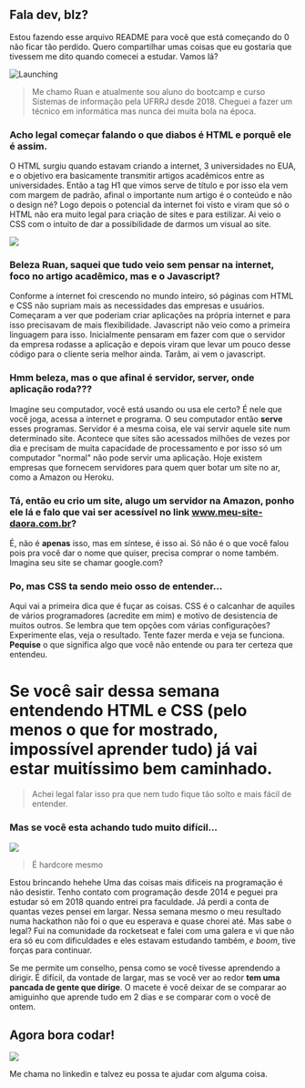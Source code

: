 ## Fala dev, blz?

Estou fazendo esse arquivo README para você que está começando do 0 não ficar tão perdido. Quero compartilhar umas coisas que eu gostaria que tivessem me dito quando comecei a estudar. Vamos lá?

![Launching](https://media.giphy.com/media/tXLpxypfSXvUc/giphy.gif)

> Me chamo Ruan e atualmente sou aluno do bootcamp e curso Sistemas de informação pela UFRRJ desde 2018. Cheguei a fazer um técnico em informática mas nunca dei muita bola na época.

### Acho legal começar falando o que diabos é HTML e porquê ele é assim.

O HTML surgiu quando estavam criando a internet, 3 universidades no EUA, e o objetivo era basicamente transmitir artigos acadêmicos entre as universidades. Então a tag H1 que vimos serve de título e por isso ela vem com margem de padrão, afinal o importante num artigo é o conteúdo e não o design né?
Logo depois o potencial da internet foi visto e viram que só o HTML não era muito legal para criação de sites e para estilizar. Ai veio o CSS com o intuito de dar a possibilidade de darmos um visual ao site.

![](https://media.giphy.com/media/xT0xeJpnrWC4XWblEk/giphy.gif)

### Beleza Ruan, saquei que tudo veio sem pensar na internet, foco no artigo acadêmico, mas e o Javascript?

Conforme a internet foi crescendo no mundo inteiro, só páginas com HTML e CSS não supriam mais as necessidades das empresas e usuários. Começaram a ver que poderiam criar aplicações na própria internet e para isso precisavam de mais flexibilidade.
Javascript não veio como a primeira linguagem para isso. Inicialmente pensaram em fazer com que o servidor da empresa rodasse a aplicação e depois viram que levar um pouco desse código para o cliente seria melhor ainda. Tarãm, ai vem o javascript.

### Hmm beleza, mas o que afinal é servidor, server, onde aplicação roda???

Imagine seu computador, você está usando ou usa ele certo? É nele que você joga, acessa a internet e programa. O seu computador então **serve** esses programas. Servidor é a mesma coisa, ele vai servir aquele site num determinado site. Acontece que sites são acessados milhões de vezes por dia e precisam de muita capacidade de processamento e por isso só um computador "normal" não pode servir uma aplicação. Hoje existem empresas que fornecem servidores para quem quer botar um site no ar, como a Amazon ou Heroku.

### Tá, então eu crio um site, alugo um servidor na Amazon, ponho ele lá e falo que vai ser acessível no link www.meu-site-daora.com.br? 

É, não é **apenas** isso, mas em síntese, é isso ai. Só não é o que você falou pois pra você dar o nome que quiser, precisa comprar o nome também. Imagina seu site se chamar google.com?

### Po, mas CSS ta sendo meio osso de entender...

Aqui vai a primeira dica que é fuçar as coisas. CSS é o calcanhar de aquiles de vários programadores (acredite em mim) e motivo de desistencia de muitos outros. Se lembra que tem opções com várias configurações? Experimente elas, veja o resultado. Tente fazer merda e veja se funciona. **Pequise** o que significa algo que você não entende ou para ter certeza que entendeu.

# Se você sair dessa semana entendendo HTML e CSS (pelo menos o que for mostrado, impossível aprender tudo) já vai estar muitíssimo bem caminhado.

>Achei legal falar isso pra que nem tudo fique tão solto e mais fácil de entender.

### Mas se você esta achando tudo muito difícil...

![](https://media.giphy.com/media/3o6nV9ikWgO7y9pmGQ/giphy.gif)
> É hardcore mesmo

Estou brincando hehehe
Uma das coisas mais dificeis na programação é não desistir. Tenho contato com programação desde 2014 e peguei pra estudar só em 2018 quando entrei pra faculdade. Já perdi a conta de quantas vezes pensei em largar. Nessa semana mesmo o meu resultado numa hackathon não foi o que eu esperava e quase chorei até.
Mas sabe o legal? Fui na comunidade da rocketseat e falei com uma galera e vi que não era só eu com dificuldades e eles estavam estudando também, *e boom*, tive forças para continuar.

Se me permite um conselho, pensa como se você tivesse aprendendo a dirigir. É difícil, da vontade de largar, mas se você ver ao redor **tem uma pancada de gente que dirige**. O macete é você deixar de se comparar ao amiguinho que aprende tudo em 2 dias e se comparar com o você de ontem.

## Agora bora codar!

![](https://media.giphy.com/media/LmNwrBhejkK9EFP504/giphy.gif)

Me chama no linkedin e talvez eu possa te ajudar com alguma coisa.